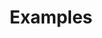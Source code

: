 ---
layout: comingsoon
title: Examples
description: CloudFormation templates built with Vaporshell
categories: menu
---